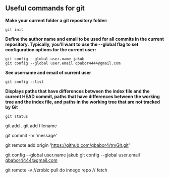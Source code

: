## Useful commands for git 

**Make your current folder a git repository folder:**
```
git init
```
**Define the author name and email to be used for all commits in the current repository. Typically, you’ll want to use the --global flag to set configuration options for the current user:**
```
git config --global user.name jakub
git config --global user.email qbabor4444@gmail.com
```
**See username and email of current user**
```
git config --list
```
**Displays paths that have differences between the index file and the current HEAD commit, paths that have differences between the working tree and the index file, and paths in the working tree that are not tracked by Git**
```
git status
```	
git add .
git add filename

git commit -m 'message'

git remote add origin 'https://github.com/qbabor4/tryGit.git'

git config --global user.name jakub
git config --global user.email qbabor4444@gmail.com

git remote -v
//zrobic pull do innego repo
// fetch
